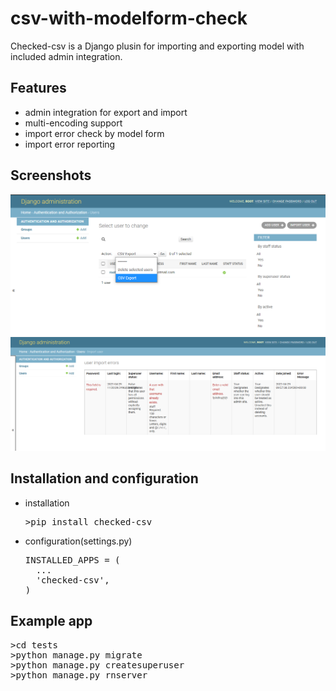 # csv-with-modelform-check
Checked-csv is a Django plusin for importing and exporting model with included admin integration.

## Features

- admin integration for export and import
- multi-encoding support
- import error check by model form
- import error reporting

## Screenshots
![Export Action&Import button](images/checked_csv_001.png)
![Error List](images/checked_csv_errorlist.png)
## Installation and configuration
- installation
  <pre>
  >pip install checked-csv
  </pre>
- configuration(settings.py)
  <pre>
  INSTALLED_APPS = (
    ...
    'checked-csv',
  )
  </pre>

## Example app
<pre>
>cd tests
>python manage.py migrate
>python manage.py createsuperuser
>python manage.py rnserver
</pre>